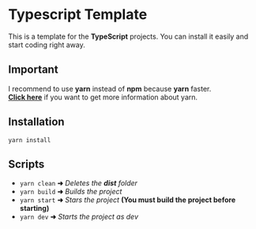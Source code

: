 # Typescript Template

This is a template for the **TypeScript** projects. You can install it easily and start coding right away.

## Important

I recommend to use **yarn** instead of **npm** because **yarn** faster.<br>[**Click here**](https://yarnpkg.com/) if you want to get more information about yarn.

## Installation

```
yarn install
```

## Scripts

-   `yarn clean` **➜** _Deletes the **dist** folder_
-   `yarn build` **➜** _Builds the project_
-   `yarn start` **➜** _Stars the project_ **(You must build the project before starting)**
-   `yarn dev` **➜** _Starts the project as dev_
